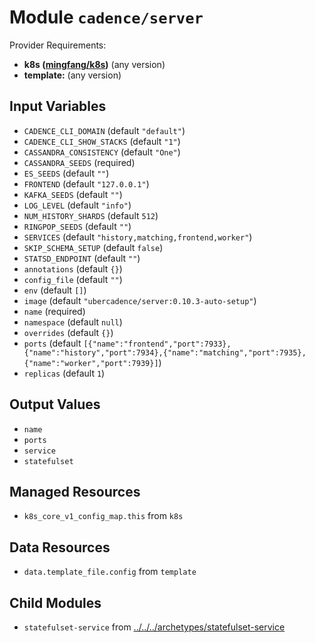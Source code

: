 
# Module `cadence/server`

Provider Requirements:
* **k8s ([mingfang/k8s](https://registry.terraform.io/providers/mingfang/k8s/latest))** (any version)
* **template:** (any version)

## Input Variables
* `CADENCE_CLI_DOMAIN` (default `"default"`)
* `CADENCE_CLI_SHOW_STACKS` (default `"1"`)
* `CASSANDRA_CONSISTENCY` (default `"One"`)
* `CASSANDRA_SEEDS` (required)
* `ES_SEEDS` (default `""`)
* `FRONTEND` (default `"127.0.0.1"`)
* `KAFKA_SEEDS` (default `""`)
* `LOG_LEVEL` (default `"info"`)
* `NUM_HISTORY_SHARDS` (default `512`)
* `RINGPOP_SEEDS` (default `""`)
* `SERVICES` (default `"history,matching,frontend,worker"`)
* `SKIP_SCHEMA_SETUP` (default `false`)
* `STATSD_ENDPOINT` (default `""`)
* `annotations` (default `{}`)
* `config_file` (default `""`)
* `env` (default `[]`)
* `image` (default `"ubercadence/server:0.10.3-auto-setup"`)
* `name` (required)
* `namespace` (default `null`)
* `overrides` (default `{}`)
* `ports` (default `[{"name":"frontend","port":7933},{"name":"history","port":7934},{"name":"matching","port":7935},{"name":"worker","port":7939}]`)
* `replicas` (default `1`)

## Output Values
* `name`
* `ports`
* `service`
* `statefulset`

## Managed Resources
* `k8s_core_v1_config_map.this` from `k8s`

## Data Resources
* `data.template_file.config` from `template`

## Child Modules
* `statefulset-service` from [../../../archetypes/statefulset-service](../../../archetypes/statefulset-service)

